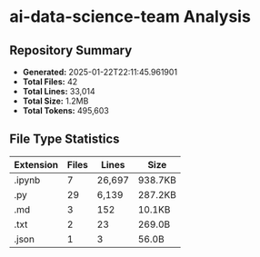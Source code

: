 # ai-data-science-team Analysis

## Repository Summary

- **Generated:** 2025-01-22T22:11:45.961901
- **Total Files:** 42
- **Total Lines:** 33,014
- **Total Size:** 1.2MB
- **Total Tokens:** 495,603

## File Type Statistics

| Extension | Files | Lines | Size |
|-----------|-------|-------|------|
| .ipynb | 7 | 26,697 | 938.7KB |
| .py | 29 | 6,139 | 287.2KB |
| .md | 3 | 152 | 10.1KB |
| .txt | 2 | 23 | 269.0B |
| .json | 1 | 3 | 56.0B |
